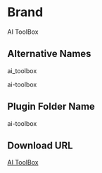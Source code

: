 # Brand
AI ToolBox

## Alternative Names
ai_toolbox

ai-toolbox

## Plugin Folder Name
ai-toolbox

## Download URL
[AI ToolBox](https://github.com/saledor/ai-toolbox-wp-plugin/releases/download/v1.0.3/ai-toolbox.zip "AI ToolBox Download")